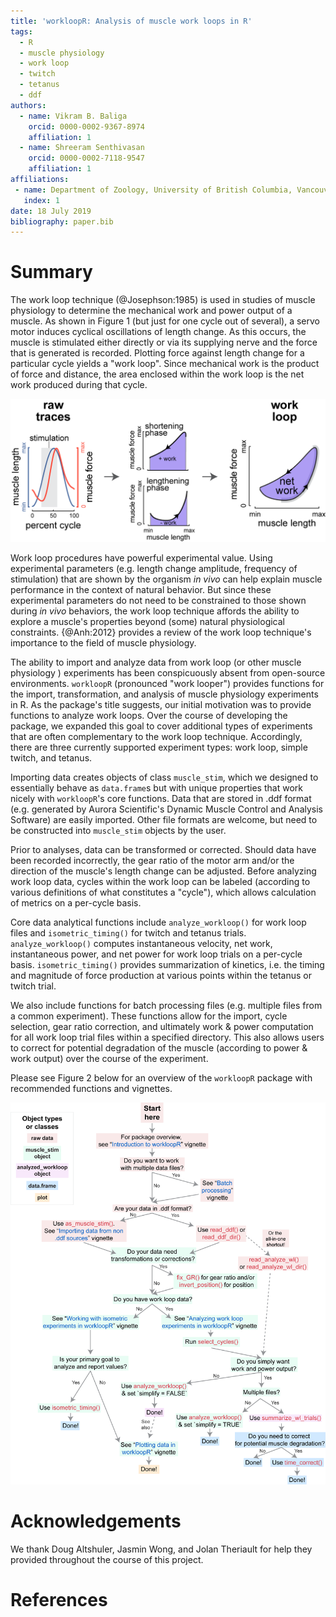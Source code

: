 ```yaml
---
title: 'workloopR: Analysis of muscle work loops in R'
tags:
  - R
  - muscle physiology
  - work loop
  - twitch
  - tetanus
  - ddf
authors:
  - name: Vikram B. Baliga
    orcid: 0000-0002-9367-8974
    affiliation: 1
  - name: Shreeram Senthivasan
    orcid: 0000-0002-7118-9547
    affiliation: 1
affiliations:
 - name: Department of Zoology, University of British Columbia, Vancouver, British Colombia, Canada V6T 1Z4
   index: 1
date: 18 July 2019
bibliography: paper.bib
---
```


# Summary

The work loop technique (@Josephson:1985) is used in studies of muscle physiology to determine the mechanical work and power output of a muscle. As shown in Figure 1 (but just for one cycle out of several), a servo motor induces cyclical oscillations of length change.  As this occurs, the muscle is stimulated either directly or via its supplying nerve and the force that is generated is recorded. Plotting force against length change for a particular cycle yields a "work loop". Since mechanical work is the product of force and distance, the area enclosed within the work loop is the net work produced during that cycle. 

![Figure 1](/images/fig1_workloop.png)

Work loop procedures have powerful experimental value. Using experimental parameters (e.g. length change amplitude, frequency of stimulation) that are shown by the organism *in vivo* can help explain muscle performance in the context of natural behavior. But since these experimental parameters do not need to be constrained to those shown during *in vivo* behaviors, the work loop technique affords the ability to explore a muscle's properties beyond (some) natural physiological constraints. {@Anh:2012} provides a review of the work loop technique's importance to the field of muscle physiology.

The ability to import and analyze data from work loop (or other muscle physiology ) experiments has been conspicuously absent from open-source environments. ``workloopR`` (pronounced "work looper") provides functions for the import, transformation, and analysis of muscle physiology experiments in R. As the package's title suggests, our initial motivation was to provide functions to analyze work loops. Over the course of developing the package, we expanded this goal to cover additional types of experiments that are often complementary to the work loop technique. Accordingly, there are three currently supported experiment types: work loop, simple twitch, and tetanus.

Importing data creates objects of class `muscle_stim`, which we designed to essentially behave as `data.frame`s but with unique properties that work nicely with ``workloopR``'s core functions. Data that are stored in .ddf format (e.g. generated by Aurora Scientific's Dynamic Muscle Control and Analysis Software) are easily imported. Other file formats are welcome, but need to be constructed into `muscle_stim` objects by the user.

Prior to analyses, data can be transformed or corrected. Should data have been recorded incorrectly, the gear ratio of the motor arm and/or the direction of the muscle's length change can be adjusted. Before analyzing work loop data, cycles within the work loop can be labeled (according to various definitions of what constitutes a "cycle"), which allows calculation of metrics on a per-cycle basis.

Core data analytical functions include ``analyze_workloop()`` for work loop files and ``isometric_timing()`` for twitch and tetanus trials. ``analyze_workloop()`` computes instantaneous velocity, net work, instantaneous power, and net power for work loop trials on a per-cycle basis. ``isometric_timing()`` provides summarization of kinetics, i.e. the timing and magnitude of force production at various points within the tetanus or twitch trial.

We also include functions for batch processing files (e.g. multiple files from a common experiment). These functions allow for the import, cycle selection, gear ratio correction, and ultimately work & power computation for all work loop trial files within a specified directory.  This also allows users to correct for potential degradation of the muscle (according to power & work output) over the course of the experiment.

Please see Figure 2 below for an overview of the ``workloopR`` package with recommended functions and vignettes. 

![Figure 2](/images/fig2_flowchart.png)

# Acknowledgements

We thank Doug Altshuler, Jasmin Wong, and Jolan Theriault for help they provided throughout the course of this project.

# References